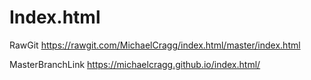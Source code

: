 # Index.html
RawGit
https://rawgit.com/MichaelCragg/index.html/master/index.html

MasterBranchLink
https://michaelcragg.github.io/index.html/
